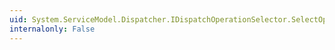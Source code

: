```yaml
---
uid: System.ServiceModel.Dispatcher.IDispatchOperationSelector.SelectOperation(System.ServiceModel.Channels.Message@)
internalonly: False
---
```

